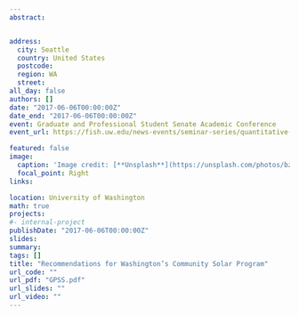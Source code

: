 ```yaml
---
abstract:


address:
  city: Seattle
  country: United States
  postcode: 
  region: WA
  street: 
all_day: false
authors: []
date: "2017-06-06T00:00:00Z"
date_end: "2017-06-06T00:00:00Z"
event: Graduate and Professional Student Senate Academic Conference
event_url: https://fish.uw.edu/news-events/seminar-series/quantitative-seminar//

featured: false
image:
  caption: 'Image credit: [**Unsplash**](https://unsplash.com/photos/bzdhc5b3Bxs)'
  focal_point: Right
links:

location: University of Washington
math: true
projects:
#- internal-project
publishDate: "2017-06-06T00:00:00Z"
slides: 
summary: 
tags: []
title: "Recommendations for Washington’s Community Solar Program"
url_code: ""
url_pdf: "GPSS.pdf"
url_slides: ""
url_video: ""
---
```


